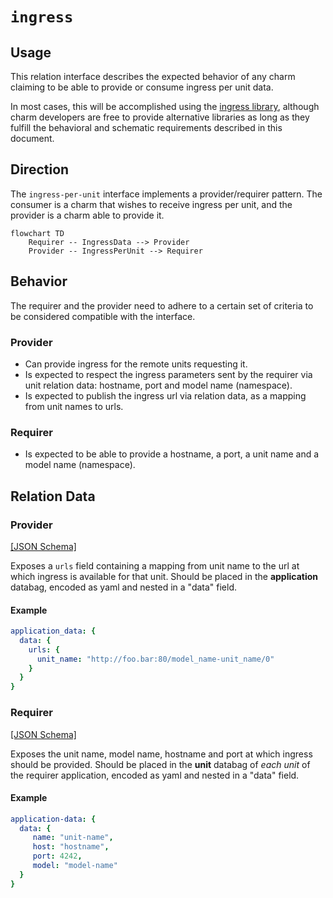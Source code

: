 # `ingress`

## Usage

This relation interface describes the expected behavior of any charm claiming to be able to provide or consume ingress per unit data.

In most cases, this will be accomplished using the [ingress library](https://github.com/canonical/traefik-k8s-operator/blob/main/lib/charms/traefik_k8s/v0/ingress_per_unit.py), although charm developers are free to provide alternative libraries as long as they fulfill the behavioral and schematic requirements described in this document.

## Direction
The `ingress-per-unit` interface implements a provider/requirer pattern.
The consumer is a charm that wishes to receive ingress per unit, and the provider is a charm able to provide it.

```mermaid
flowchart TD
    Requirer -- IngressData --> Provider
    Provider -- IngressPerUnit --> Requirer
```

## Behavior

The requirer and the provider need to adhere to a certain set of criteria to be considered compatible with the interface.

### Provider

- Can provide ingress for the remote units requesting it.
- Is expected to respect the ingress parameters sent by the requirer via unit relation data: hostname, port and model name (namespace).
- Is expected to publish the ingress url via relation data, as a mapping from unit names to urls.

### Requirer

- Is expected to be able to provide a hostname, a port, a unit name and a model name (namespace). 

## Relation Data

### Provider

[\[JSON Schema\]](./schemas/provider.json)

Exposes a `urls` field containing a mapping from unit name to the url at which ingress is available for that unit. Should be placed in the **application** databag, encoded as yaml and nested in a "data" field.

#### Example

```yaml
application_data: {
  data: {
    urls: { 
      unit_name: "http://foo.bar:80/model_name-unit_name/0" 
    }
  }
}
```

### Requirer

[\[JSON Schema\]](./schemas/requirer.json)

Exposes the unit name, model name, hostname and port at which ingress should be provided. Should be placed in the **unit** databag of _each unit_ of the requirer application, encoded as yaml and nested in a "data" field.

#### Example
```yaml
application-data: {
  data: {
     name: "unit-name",
     host: "hostname",
     port: 4242,
     model: "model-name"
  }          
}
```


